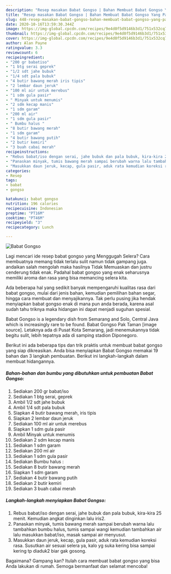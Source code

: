 ```yaml
---
description: "Resep masakan Babat Gongso | Bahan Membuat Babat Gongso Yang Paling Enak"
title: "Resep masakan Babat Gongso | Bahan Membuat Babat Gongso Yang Paling Enak"
slug: 448-resep-masakan-babat-gongso-bahan-membuat-babat-gongso-yang-paling-enak
date: 2020-10-16T13:59:30.344Z
image: https://img-global.cpcdn.com/recipes/9e4d0f5d9146b3d1/751x532cq70/babat-gongso-foto-resep-utama.jpg
thumbnail: https://img-global.cpcdn.com/recipes/9e4d0f5d9146b3d1/751x532cq70/babat-gongso-foto-resep-utama.jpg
cover: https://img-global.cpcdn.com/recipes/9e4d0f5d9146b3d1/751x532cq70/babat-gongso-foto-resep-utama.jpg
author: Alan Payne
ratingvalue: 3.3
reviewcount: 6
recipeingredient:
- "200 gr babatiso"
- "1 btg serai geprek"
- "1/2 sdt jahe bubuk"
- "1/4 sdt pala bubuk"
- "4 butir bawang merah iris tipis"
- "2 lembar daun jeruk"
- "100 ml air untuk merebus"
- "1 sdm gula pasir"
- " Minyak untuk menumis"
- "2 sdm kecap manis"
- "1 sdm garam"
- "200 ml air"
- "1 sdm gula pasir"
- " Bumbu halus "
- "8 butir bawang merah"
- "1 sdm garam"
- "4 butir bawang putih"
- "2 butir kemiri"
- "3 buah cabai merah"
recipeinstructions:
- "Rebus babat/iso dengan serai, jahe bubuk dan pala bubuk, kira-kira 25 menit. Kemudian angkat dinginkan lalu iris2."
- "Panaskan minyak, tumis bawang merah sampai berubah warna lalu tambahkan bumbu halus, tumis sampai wangi kemudian tambahkan air lalu masukkan babat/iso, masak sampai air menyusut."
- "Masukkan daun jeruk, kecap, gula pasir, aduk rata kemudian koreksi rasa. Susutkan air sesuai selera ya, kalo yg suka kering bisa sampai kering tp diaduk2 biar gak gosong."
categories:
- Resep
tags:
- babat
- gongso

katakunci: babat gongso 
nutrition: 196 calories
recipecuisine: Indonesian
preptime: "PT16M"
cooktime: "PT46M"
recipeyield: "3"
recipecategory: Lunch

---
```



![Babat Gongso](https://img-global.cpcdn.com/recipes/9e4d0f5d9146b3d1/751x532cq70/babat-gongso-foto-resep-utama.jpg)

Lagi mencari ide resep babat gongso yang Menggugah Selera? Cara membuatnya memang tidak terlalu sulit namun tidak gampang juga. andaikan salah mengolah maka hasilnya Tidak Memuaskan dan justru cenderung tidak enak. Padahal babat gongso yang enak seharusnya memiliki aroma dan rasa yang bisa memancing selera kita.

Ada beberapa hal yang sedikit banyak mempengaruhi kualitas rasa dari babat gongso, mulai dari jenis bahan, kemudian pemilihan bahan segar, hingga cara membuat dan menyajikannya. Tak perlu pusing jika hendak menyiapkan babat gongso enak di mana pun anda berada, karena asal sudah tahu triknya maka hidangan ini dapat menjadi suguhan spesial.

Babat Gongso is a legendary dish from Semarang and Solo, Central Java which is increasingly rare to be found. Babat Gongso Pak Taman [image source]. Letaknya ada di Pusat Kota Semarang, jadi menemukannya tidak begitu sulit, lebih tepatnya ada di samping stadion Diponegoro.


Berikut ini ada beberapa tips dan trik praktis untuk membuat babat gongso yang siap dikreasikan. Anda bisa menyiapkan Babat Gongso memakai 19 bahan dan 3 langkah pembuatan. Berikut ini langkah-langkah dalam membuat hidangannya.

<!--inarticleads1-->

##### Bahan-bahan dan bumbu yang dibutuhkan untuk pembuatan Babat Gongso:

1. Sediakan 200 gr babat/iso
1. Sediakan 1 btg serai, geprek
1. Ambil 1/2 sdt jahe bubuk
1. Ambil 1/4 sdt pala bubuk
1. Siapkan 4 butir bawang merah, iris tipis
1. Siapkan 2 lembar daun jeruk
1. Sediakan 100 ml air untuk merebus
1. Siapkan 1 sdm gula pasir
1. Ambil  Minyak untuk menumis
1. Sediakan 2 sdm kecap manis
1. Sediakan 1 sdm garam
1. Sediakan 200 ml air
1. Sediakan 1 sdm gula pasir
1. Sediakan  Bumbu halus :
1. Sediakan 8 butir bawang merah
1. Siapkan 1 sdm garam
1. Sediakan 4 butir bawang putih
1. Sediakan 2 butir kemiri
1. Sediakan 3 buah cabai merah




<!--inarticleads2-->

##### Langkah-langkah menyiapkan Babat Gongso:

1. Rebus babat/iso dengan serai, jahe bubuk dan pala bubuk, kira-kira 25 menit. Kemudian angkat dinginkan lalu iris2.
1. Panaskan minyak, tumis bawang merah sampai berubah warna lalu tambahkan bumbu halus, tumis sampai wangi kemudian tambahkan air lalu masukkan babat/iso, masak sampai air menyusut.
1. Masukkan daun jeruk, kecap, gula pasir, aduk rata kemudian koreksi rasa. Susutkan air sesuai selera ya, kalo yg suka kering bisa sampai kering tp diaduk2 biar gak gosong.




Bagaimana? Gampang kan? Itulah cara membuat babat gongso yang bisa Anda lakukan di rumah. Semoga bermanfaat dan selamat mencoba!
